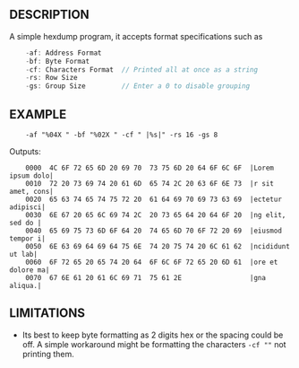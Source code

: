 ## DESCRIPTION

A simple hexdump program, it accepts format specifications such as

```js
    -af: Address Format
    -bf: Byte Format
    -cf: Characters Format  // Printed all at once as a string
    -rs: Row Size
    -gs: Group Size         // Enter a 0 to disable grouping
```

## EXAMPLE

```
    -af "%04X " -bf "%02X " -cf " |%s|" -rs 16 -gs 8
```

Outputs:

```
    0000  4C 6F 72 65 6D 20 69 70  73 75 6D 20 64 6F 6C 6F  |Lorem ipsum dolo|
    0010  72 20 73 69 74 20 61 6D  65 74 2C 20 63 6F 6E 73  |r sit amet, cons|
    0020  65 63 74 65 74 75 72 20  61 64 69 70 69 73 63 69  |ectetur adipisci|
    0030  6E 67 20 65 6C 69 74 2C  20 73 65 64 20 64 6F 20  |ng elit, sed do |
    0040  65 69 75 73 6D 6F 64 20  74 65 6D 70 6F 72 20 69  |eiusmod tempor i|
    0050  6E 63 69 64 69 64 75 6E  74 20 75 74 20 6C 61 62  |ncididunt ut lab|
    0060  6F 72 65 20 65 74 20 64  6F 6C 6F 72 65 20 6D 61  |ore et dolore ma|
    0070  67 6E 61 20 61 6C 69 71  75 61 2E                 |gna aliqua.|
```

## LIMITATIONS

* Its best to keep byte formatting as 2 digits hex or the spacing could be off. A simple workaround might be formatting the characters `-cf ""` not printing them.